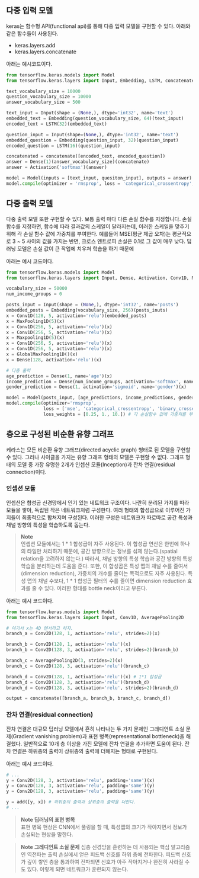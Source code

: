 
## 다중 입력 모델
keras는 함수형 API(functional api)를 통해 다중 입력 모델을 구현할 수 있다. 아래와 같은 함수들이 사용된다.
* keras.layers.add
* keras.layers.concatenate

아래는 예시코드이다.
```python
from tensorflow.keras.models import Model
from tensorflow.keras.layers import Input, Embedding, LSTM, concatenate, Dense, Activation

text_vocabulary_size = 10000
question_vocabulary_size = 10000
answer_vocabulary_size = 500

text_input = Input(shape = (None,), dtype='int32', name='text')
embedded_text = Embedding(question_vocabulary_size, 64)(text_input)
encoded_text = LSTM(32)(embedded_text)

question_input = Input(shape=(None,), dtype='int32', name='text')
embedded_question = Embedding(question_input, 32)(question_input)
encoded_question = LSTM(16)(question_input)

concatenated = concatenate([encoded_text, encoded_question])
answer = Dense(1)(answer_vocabulary_size)(concatenate)
answer = Activation('softmax')(answer)

model = Model(inputs = [text_input, quesiton_input], outputs = answer)
model.compile(optimizer = 'rmsprop', loss = 'categorical_crossentropy', metrics=['acc'])
```

## 다중 출력 모델
다중 출력 모델 또한 구현할 수 있다. 보통 출력 마다 다른 손실 함수를 지정합니다. 손실 함수를 지정하면, 함수에 따라 결과값의
스케일이 달라지는데, 이러한 스케일을 맞추기 위해 각 손실 함수 값에 가중치를 부여한다. 예를들어 MSE(평균 제곱 오차)는 평균적으로 3 ~ 5 사이의 값을 가지는 반면,
크로스 엔트로피 손실은 0.1로 그 값이 매우 낮다. 딥러닝 모델은 손실 값이 큰 작업에 치우쳐 학습을 하기 때문에 

아래는 예시 코드이다.
```python
from tensorflow.keras.models import Model
from tensorflow.keras.layers import Input, Dense, Activation, Conv1D, Maxpooling1D, GlobalMaxPooling1D

vocabulary_size = 50000
num_income_groups = 0

posts_input = Input(shape = (None,), dtype='int32', name='posts')
embedded_posts = Embedding(vocabulary_size, 256)(posts_inuts)
x = Conv1D(128, 5, activation='relu')(embedded_posts)
x = MaxPooling1D(5)(x)
x = Conv1D(256, 5, activation='relu')(x)
x = Conv1D(256, 5, activation='relu')(x)
x = Maxpooling1D(5)(x)
x = Conv1D(256, 5, activation='relu')(x)
x = Conv1D(256, 5, activation='relu')(x)
x = GlobalMaxPooling1D()(x)
x = Dense(128, activation='relu')(x)

# 다중 출력
age_prediction = Dense(1, name='age')(x)
income_prediction = Dense(num_income_groups, activation='softmax', name='income')(x)
gender_prediction = Dense(1, activation='sigmoid', name='gender')(x)

model = Model(posts_input, [age_predictions, income_predictions, gender_predictions])
model.compile(optimizer='rmsprop',
              loss = ['mse', 'categorical_crossentropy', 'binary_crossentropy'],
              loss_weights = [0.25, 1., 10.]) # 각 손실함수 값에 가중치를 부여한다.
```

## 층으로 구성된 비순환 유향 그래프
케라스는 모든 비순환 유향 그래프(directed acyclic graph) 형태로 된 모델을 구현할 수 있다.
그러나 사이클을 가지는 유향 그래프 형태의 모델은 구현할 수 없다. 그래프 형태의 모델 중 가장 유명한 2개가
인셉션 모듈(Inception)과 잔차 연결(residual connection)이다. 

### 인셉션 모듈
 인셉션은 합성곱 신경망에서 인기 있는 네트워크 구조이다. 나란히 분리된 가지를 따라 모듈을 쌓아,
 독립된 작은 네트워크처럼 구성한다. 여러 형태의 합성곱으로 이루어진 가지들이 최종적으로 합쳐지며 구성된다.
 이러한 구성은 네트워크가 따로따로 공간 특성과 채널 방향의 특성을 학습하도록 돕는다.
 
 > **Note** <br>
 > 인셉션 모듈에서는 1 * 1 합성곱이 자주 사용된다. 이 합성곱 연산은 한번에 하나의 타일만 처리하기 때문에,
 > 공간 방향으로는 정보를 섞제 않는다.(spatial relation을 고려하지 않는다.) 따라서, 채널 방향의 특성 학습과 공간 방향의 특성학습을 분리하는데
 > 도움을 준다. 또한, 이 합성곱은 특성 맵의 채널 수를 줄여서(dimension reduction), 가중치의 개수를 줄이는 목적으로도 자주 사용된다.
 > 특성 맵의 채널 수보다, 1 * 1 합성곱 필터의 수를 줄이면 dimension reduction 효과를 줄 수 있다. 이러한 형태를 bottle neck이라고 부른다.
 
 아래는 예시 코드이다.
 ```python
from tensorflow.keras.models import Model
from tensorflow.keras.layers import Input, Conv1D, AveragePooling2D

# 여기서 x는 4D 텐서라고 하자.
branch_a = Conv2D(128, 1, activation='relu', strides=2)(x)

branch_b = Conv2D(128, 1, activation='relu')(x)
branch_b = Conv2D(128, 3, activation='relu', strides=2)(branch_b)

branch_c = AveragePooling2D(3, strides=2)(x)
branch_c = Conv2D(128, 3, activation='relu')(branch_c)

branch_d = Conv2D(128, 1, activation='relu')(x) # 1*1 합성곱
branch_d = Conv2D(128, 3, activation='relu')(branch_d)
branch_d = Conv2D(128, 3, activation='relu', strides=2)(branch_d)

output = concatenate([branch_a, branch_b, branch_c, branch_d])
 ```
 
 ### 잔차 연결(residual connection)
 잔차 연결은 대규모 딥러닝 모델에서 흔히 나타나는 두 가지 문제인 그래디언트 소실 문제(Gradient vanishing problem)과
 표현 병목(representational bottleneck)을 해결했다. 일반적으로 10개 층 이상을 가진 모델에 잔차 연결을 추가하면
 도움이 된다. 잔차 연결은 하위층의 출력이 상위층의 출력에 더해지는 형태로 구현된다.
 
 아래는 예시 코드이다.
 ```python
 # ...
 y = Conv2D(128, 3, activation='relu', padding='same')(x)
 y = Conv2D(128, 3, activation='relu', padding='same')(y)
 y = Conv2D(128, 3, activation='relu', padding='same')(y)
 
 y = add([y, x]) # 하위층의 출력과 상위층의 출력을 더한다.
 # ...
 ```
 
 > **Note 딥러닝의 표현 병목** <br>
 > 표현 병목 현상은 CNN에서 풀링을 할 때, 특성맵의 크기가 작아지면서 정보가 손실되는 현상을 말한다.
 
 > **Note 그레디언트 소실 문제**
 > 심층 신경망을 훈련하는 데 사용되는 핵심 알고리즘인 역전파는 출력 손실에서 얻은 피드백 신호를 하위 층에
 > 전파한다. 피드백 신호가 깊이 쌓인 층을 통과하여 전파되면 신호가 아주 작아지거나 완전히 사라질 수도 있다.
 > 이렇게 되면 네트워크가 훈련되지 않는다.
